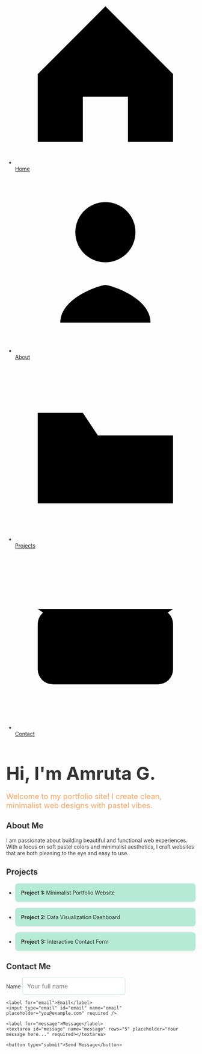 <!DOCTYPE html>
<html lang="en">
<head>
<meta charset="UTF-8" />
<meta name="viewport" content="width=device-width, initial-scale=1" />
<title>Pastel Minimalist Portfolio</title>
<style>
  /* Pastel Color Palette */
  :root {
    --color-bg: #f3f0fa; /* pale lavender background */
    --color-primary: #a8dadc;   /* soft cyan */
    --color-secondary: #f4a261; /* pastel orange */
    --color-accent: #b5ead7;    /* light mint */
    --color-text: #333;
    --color-hover-bg: #ffe8d6;  /* soft peach */
  }

  /* Reset */
  * {
    box-sizing: border-box;
  }
  body {
    margin: 0;
    font-family: 'Segoe UI', Tahoma, Geneva, Verdana, sans-serif;
    background-color: var(--color-bg);
    color: var(--color-text);
    scroll-behavior: smooth;
  }

  /* Navigation */
  nav {
    position: fixed;
    top: 0; left: 0; right: 0;
    background-color: var(--color-bg);
    border-bottom: 1px solid var(--color-accent);
    padding: 0.75rem 1.5rem;
    display: flex;
    justify-content: center;
    z-index: 1000;
  }

  nav ul {
    list-style: none;
    display: flex;
    gap: 2.5rem;
    margin: 0;
    padding: 0;
  }

  nav li {
    display: flex;
    align-items: center;
  }

  nav a {
    text-decoration: none;
    color: var(--color-primary);
    display: flex;
    flex-direction: column;
    align-items: center;
    font-size: 0.8rem;
    font-weight: 500;
    transition: color 0.3s ease;
    cursor: pointer;
  }

  nav a:hover,
  nav a:focus {
    color: var(--color-secondary);
  }

  nav svg {
    width: 24px;
    height: 24px;
    stroke: currentColor;
    fill: none;
    stroke-width: 2;
    margin-bottom: 4px;
  }

  /* Section styling */
  section {
    max-width: 900px;
    margin: 0 auto;
    padding: 100px 20px 60px; /* padding top for nav offset */
    min-height: 100vh;
  }

  h1, h2 {
    color: var(--color-primary);
  }

  /* Home Section */
  #home {
    display: flex;
    flex-direction: column;
    justify-content: center;
    text-align: center;
  }
  #home h1 {
    font-size: 3rem;
    margin-bottom: 0.25rem;
  }
  #home p {
    font-size: 1.25rem;
    color: var(--color-secondary);
  }

  /* About Section */
  #about p {
    font-size: 1.1rem;
    line-height: 1.5;
  }

  /* Projects Section */
  #projects ul {
    list-style: none;
    padding: 0;
  }
  #projects li {
    background: var(--color-accent);
    border-radius: 8px;
    margin-bottom: 1rem;
    padding: 1rem;
    color: #2a2a2a;
    box-shadow: 0 2px 6px rgba(0,0,0,0.05);
  }

  /* Contact Section */
  #contact form {
    max-width: 400px;
    margin: 0 auto;
    display: flex;
    flex-direction: column;
    gap: 1rem;
  }
  #contact input, #contact textarea {
    padding: 0.75rem;
    border: 1px solid var(--color-accent);
    border-radius: 6px;
    font-size: 1rem;
    font-family: inherit;
    resize: vertical;
  }
  #contact button {
    background-color: var(--color-primary);
    border: none;
    color: white;
    padding: 0.75rem;
    font-size: 1rem;
    border-radius: 6px;
    cursor: pointer;
    transition: background-color 0.3s ease;
  }
  #contact button:hover {
    background-color: var(--color-secondary);
  }

  /* Responsive tweaks */
  @media (max-width: 480px) {
    nav ul {
      gap: 1.5rem;
    }
    #home h1 {
      font-size: 2.2rem;
    }
    #home p {
      font-size: 1rem;
    }
  }
</style>
</head>
<body>

<nav>
  <ul>
    <li>
      <a href="#home" title="Home" aria-label="Home">
        <!-- House Icon -->
        <svg viewBox="0 0 24 24" aria-hidden="true" focusable="false">
          <path d="M3 12 L12 3 L21 12 V21 H15 V15 H9 V21 H3 Z" />
        </svg>
        Home
      </a>
    </li>
    <li>
      <a href="#about" title="About" aria-label="About">
        <!-- User Icon -->
        <svg viewBox="0 0 24 24" aria-hidden="true" focusable="false">
          <circle cx="12" cy="8" r="4" />
          <path d="M6 20c0-3.33 5.34-5 6-5s6 1.67 6 5" />
        </svg>
        About
      </a>
    </li>
    <li>
      <a href="#projects" title="Projects" aria-label="Projects">
        <!-- Folder Icon -->
        <svg viewBox="0 0 24 24" aria-hidden="true" focusable="false">
          <path d="M3 7h6l2 3h10v9H3z" />
        </svg>
        Projects
      </a>
    </li>
    <li>
      <a href="#contact" title="Contact Me" aria-label="Contact Me">
        <!-- Envelope Icon -->
        <svg viewBox="0 0 24 24" aria-hidden="true" focusable="false">
          <path d="M3 8l9 6 9-6" />
          <rect x="3" y="8" width="18" height="10" rx="2" ry="2" />
        </svg>
        Contact
      </a>
    </li>
  </ul>
</nav>

<section id="home" tabindex="-1">
  <h1>Hi, I'm Amruta G.</h1>
  <p>Welcome to my portfolio site! I create clean, minimalist web designs with pastel vibes.</p>
</section>

<section id="about" tabindex="-1">
  <h2>About Me</h2>
  <p>
    I am passionate about building beautiful and functional web experiences.
    With a focus on soft pastel colors and minimalist aesthetics, I craft websites that are both
    pleasing to the eye and easy to use.
  </p>
</section>

<section id="projects" tabindex="-1">
  <h2>Projects</h2>
  <ul>
    <li><strong>Project 1:</strong> Minimalist Portfolio Website</li>
    <li><strong>Project 2:</strong> Data Visualization Dashboard</li>
    <li><strong>Project 3:</strong> Interactive Contact Form</li>
  </ul>
</section>

<section id="contact" tabindex="-1">
  <h2>Contact Me</h2>
  <form>
    <label for="name">Name</label>
    <input type="text" id="name" name="name" placeholder="Your full name" required />

    <label for="email">Email</label>
    <input type="email" id="email" name="email" placeholder="you@example.com" required />

    <label for="message">Message</label>
    <textarea id="message" name="message" rows="5" placeholder="Your message here..." required></textarea>

    <button type="submit">Send Message</button>
  </form>
</section>

</body>
</html>
